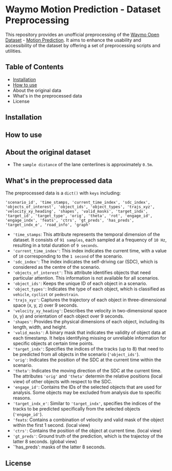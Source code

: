 # Waymo Motion Prediction - Dataset Preprocessing
This repository provides an unofficial preprocessing of the [Waymo Open Dataset](https://waymo.com/open/) - [Motion Prediction](https://waymo.com/intl/en_us/open/data/motion/). It aims to enhance the usability and accessibility of the dataset by offering a set of preprocessing scripts and utilities. 


## Table of Contents
* [Installation](https://github.com/LiamTheronC/waymo_motion_prediction#installation)
* [How to use](https://github.com/LiamTheronC/waymo_motion_prediction#usage)
* About the original data
* What's in the preprocessed data
* License


## Installation

## How to use

## About the original dataset
* The `sample distance` of the lane centerlines is approximately `0.5m`.

## What's in the preprocessed data
The preprocessed data is a `dict()` with `keys` including:

`'scenario_id',
 'time_stamps,
 'current_time_index',
 'sdc_index',
 'objects_of_interest',
 'object_ids',
 'object_types',
 'trajs_xyz',
 'velocity_xy_heading',
 'shapes',
 'valid_masks',
 'target_indx',
 'target_id',
 'target_type',
 'orig',
 'theta',
 'rot',
 'engage_id',
 'engage_indx',
 'feats',
 'ctrs',
 'gt_preds',
 'has_preds',
 'target_indx_e',
 'road_info',
 'graph'`
 
 * `'time_stamps`: This attribute represents the temporal dimension of the dataset. It consists of `91 samples`, each sampled at a frequency of `10 Hz`, resulting in a total duration of `9 seconds`.
 * `'current_time_index'`: This index indicates the current time, with a value of `10` corresponding to the `1 second` of the scenario.
 * `'sdc_index'`:  The index indicates the self-driving car (SDC), which is considered as the centre of the scenario.
 * `'objects_of_interest'`: This attribute identifies objects that need particular attention. This information is not available for all scenarios.
 * `'object_ids'`: Keeps the unique ID of each object in a scenario. 
 * `'object_types'`: Indicates the type of each object, which is classified as `vehicle`, `cyclist` or `pedestrain`.
 * `'trajs_xyz'`: Captures the trajectory of each object in three-dimensional space (x, y, z) over 9 seconds.
 * `'velocity_xy_heading'`: Describes the velocity in two-dimensional space (x, y) and orientation of each object over 9 seconds.
 * `'shapes'`: Provides the physical dimensions of each object, including its length, width, and height. 
 * `'valid_masks'`: A binary mask that indicates the validity of object data at each timestamp. It helps identifying missing or unreliable information for specific objects at certain time points.
 * `'target_indx'`: Specifies the indices of the tracks (up to 8) that need to be predicted from all objects in the scenario (`'object_ids'`).
 * `'orig'`: Indicates the position of the SDC at the current time within the scenario. 
 * `'theta'`: Indicates the moving direction of the SDC at the current time. The attributes `'orig'` and `'theta'` determin the relative positions (local view) of other objects with respect to the SDC.
 * `'engage_id'`: Contains the IDs of the selected objects that are used for analysis. Some objects may be excluded from analysis due to specific reasons.
 * `'target_indx_e'`: Similar to `'target_indx'`, specifies the indices of the tracks to be predicted specifically from the selected objects (`'engage_id'`).
 * `'feats`: Contains a combination of velocity and valid mask of the object within the first 1 second. (local view) 
 * `'ctrs'`: Contains the position of the object at current time. (local view) 
 * `'gt_preds'`: Ground truth of the prediction, which is the trajectoy of the latter 8 seconds. (global view) 
 * `'has_preds': masks of the latter 8 seconds.
 
  ## License
